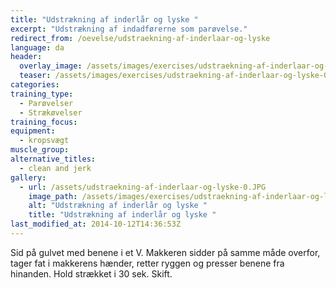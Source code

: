 ```yaml
---
title: "Udstrækning af inderlår og lyske "
excerpt: "Udstrækning af indadførerne som parøvelse."
redirect_from: /oevelse/udstraekning-af-inderlaar-og-lyske
language: da
header:
  overlay_image: /assets/images/exercises/udstraekning-af-inderlaar-og-lyske-0.JPG
  teaser: /assets/images/exercises/udstraekning-af-inderlaar-og-lyske-0.JPG
categories:
training_type: 
  - Parøvelser
  - Strækøvelser
training_focus: 
equipment:
  - kropsvægt
muscle_group:
alternative_titles:
  - clean and jerk
gallery:
  - url: /assets/udstraekning-af-inderlaar-og-lyske-0.JPG
    image_path: /assets/images/exercises/udstraekning-af-inderlaar-og-lyske-0.JPG
    alt: "Udstrækning af inderlår og lyske "
    title: "Udstrækning af inderlår og lyske "
last_modified_at: 2014-10-12T14:36:53Z
---
```


Sid på gulvet med benene i et V. Makkeren sidder på samme måde overfor, tager fat i makkerens hænder, retter ryggen og presser benene fra hinanden. Hold strækket i 30 sek. Skift.
